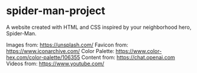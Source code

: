 # spider-man-project
 A website created with HTML and CSS inspired by your neighborhood hero, Spider-Man.

Images from: https://unsplash.com/
Favicon from: https://www.iconarchive.com/
Color Palette: https://www.color-hex.com/color-palette/106355
Content from: https://chat.openai.com
Videos from: https://www.youtube.com/